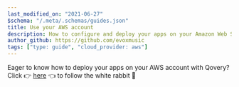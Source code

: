 ```yaml
---
last_modified_on: "2021-06-27"
$schema: "/.meta/.schemas/guides.json"
title: Use your AWS account
description: How to configure and deploy your apps on your Amazon Web Services (AWS) account with Qovery
author_github: https://github.com/evoxmusic
tags: ["type: guide", "cloud_provider: aws"]
---
```


Eager to know how to deploy your apps on your AWS account with Qovery?
Click 👉 [here][guides.tutorial.how-to-deploy-your-application-on-aws-in-30-minutes] 👈 to follow the white rabbit 🐇


[guides.tutorial.how-to-deploy-your-application-on-aws-in-30-minutes]: /guides/tutorial/how-to-deploy-your-application-on-aws-in-30-minutes/
